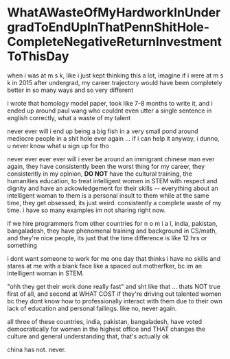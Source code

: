 # WhatAWasteOfMyHardworkInUndergradToEndUpInThatPennShitHole-CompleteNegativeReturnInvestmentToThisDay

when i was at m s k, like i just kept thinking this a lot, imagine if i were at m s k in 2015 after undergrad, my career trajectory would have been completely better in so many ways and so very different

i wrote that homology model paper, took like 7-8 months to write it, and i ended up around paul wang who couldnt even utter a single sentence in english correctly, what a waste of my talent

never ever will i end up being a big fish in a very small pond around mediocre people in a shit hole ever again ... if i can help it anyway, i dunno, u never know what u sign up for tho

never ever ever ever will i ever be around an immigrant chinese man ever again, they have consistently been the worst thing for my career, they consistently in my opinion, **DO NOT** have the cultural training, the humanities education, to treat intelligent women in STEM with respect and dignity and have an ackowledgement for their skills -- everything about an intelligent woman to them is a personal insult to them while at the same time, they get obsessed, its just weird. consistently a complete waste of my time. i have so many examples im not sharing right now.

if we hire programmers from other countries for n o m i a l, india, pakistan, bangaladesh, they have phenomenal training and background in CS/math, and they're nice people, its just that the time difference is like 12 hrs or something

i dont want someone to work for me one day that thinks i have no skills and stares at me with a blank face like a spaced out motherfker, bc im an intelligent woman in STEM.

"ohh they get their work done really fast" and sht like that ... thats NOT true first of all, and second at WHAT COST if they're driving out talented women bc they dont know how to professionally interact with them due to their own lack of education and personal failings. like no, never again.

all three of these countries, india, pakistan, bangaladesh, have voted democratically for women in the highest office and THAT changes the culture and general understanding that, that's actually ok

china has not. never.

